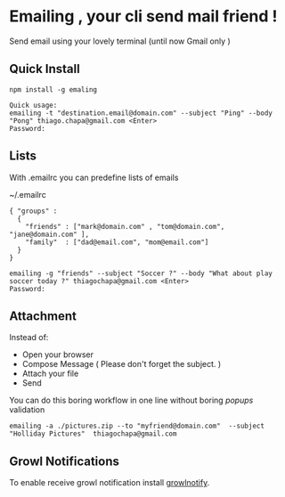 Emailing , your cli send mail friend !
============
Send email using your lovely terminal (until now Gmail only ) 

Quick Install
--------------------

 ````
npm install -g emaling

Quick usage:
emailing -t "destination.email@domain.com" --subject "Ping" --body "Pong" thiago.chapa@gmail.com <Enter>
Password:

````

Lists
--------------------
With .emailrc you can predefine lists of emails

~/.emailrc

````
{ "groups" : 
  {
    "friends" : ["mark@domain.com" , "tom@domain.com", "jane@domain.com" ],
    "family"  : ["dad@email.com", "mom@email.com"]
  }
}

emailing -g "friends" --subject "Soccer ?" --body "What about play soccer today ?" thiagochapa@gmail.com <Enter>
Password:

````

Attachment
--------------------------
Instead of:
 * Open your browser
 * Compose Message ( Please don't forget the subject. )
 * Attach your file
 * Send

You can do this boring workflow in one line without boring *popups* validation

````
emailing -a ./pictures.zip --to "myfriend@domain.com"  --subject "Holliday Pictures"  thiagochapa@gmail.com
````

Growl Notifications
-----------------------------
To enable receive growl notification install [growlnotify](http://growl.info/extras.php#growlnotify).

